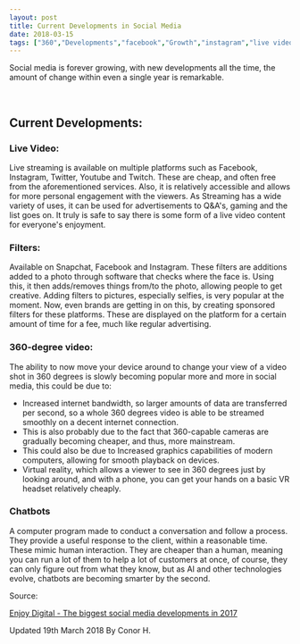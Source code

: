 ```yaml
---
layout: post
title: Current Developments in Social Media
date: 2018-03-15
tags: ["360","Developments","facebook","Growth","instagram","live video","media","modern media","social media","twitter","video","youtube"]
---
```


Social media is forever growing, with new developments all the time, the amount of change within even a single year is remarkable.

&nbsp;

## Current Developments:

### Live Video:

Live streaming is available on multiple platforms such as Facebook, Instagram, Twitter, Youtube and Twitch. These are cheap, and often free from the aforementioned services. Also, it is relatively accessible and allows for more personal engagement with the viewers. As Streaming has a wide variety of uses, it can be used for advertisements to Q&A's, gaming and the list goes on. It truly is safe to say there is some form of a live video content for everyone's enjoyment.

### Filters:

Available on Snapchat, Facebook and Instagram. These filters are additions added to a photo through software that checks where the face is. Using this, it then adds/removes things from/to the photo, allowing people to get creative. Adding filters to pictures, especially selfies, is very popular at the moment. Now, even brands are getting in on this, by creating sponsored filters for these platforms. These are displayed on the platform for a certain amount of time for a fee, much like regular advertising.

### 360-degree video:

The ability to now move your device around to change your view of a video shot in 360 degrees is slowly becoming popular more and more in social media, this could be due to:

*   Increased internet bandwidth, so larger amounts of data are transferred per second, so a whole 360 degrees video is able to be streamed smoothly on a decent internet connection.
*   This is also probably due to the fact that 360-capable cameras are gradually becoming cheaper, and thus, more mainstream.
*   This could also be due to Increased graphics capabilities of modern computers, allowing for smooth playback on devices.
*   Virtual reality, which allows a viewer to see in 360 degrees just by looking around, and with a phone, you can get your hands on a basic VR headset relatively cheaply.

### Chatbots

A computer program made to conduct a conversation and follow a process. They provide a useful response to the client, within a reasonable time. These mimic human interaction. They are cheaper than a human, meaning you can run a lot of them to help a lot of customers at once, of course, they can only figure out from what they know, but as AI and other technologies evolve, chatbots are becoming smarter by the second.

Source:

[Enjoy Digital - The biggest social media developments in 2017](https://www.enjoy-digital.co.uk/news/the-biggest-social-media-developments-in-2017/)

Updated 19th March 2018 By Conor H.